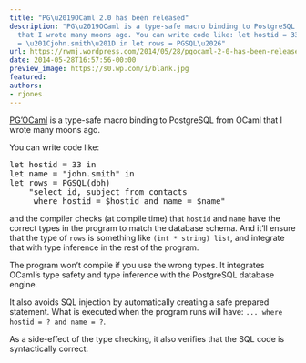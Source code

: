 ```yaml
---
title: "PG\u2019OCaml 2.0 has been released"
description: "PG\u2019OCaml is a type-safe macro binding to PostgreSQL from OCaml
  that I wrote many moons ago. You can write code like: let hostid = 33 in let name
  = \u201Cjohn.smith\u201D in let rows = PGSQL\u2026"
url: https://rwmj.wordpress.com/2014/05/28/pgocaml-2-0-has-been-released/
date: 2014-05-28T16:57:56-00:00
preview_image: https://s0.wp.com/i/blank.jpg
featured:
authors:
- rjones
---
```


<p><a href="http://pgocaml.forge.ocamlcore.org/">PG&rsquo;OCaml</a> is a type-safe macro binding to PostgreSQL from OCaml that I wrote many moons ago.</p>
<p>You can write code like:</p>
<pre>
let hostid = 33 in
let name = &quot;john.smith&quot; in
let rows = PGSQL(dbh)
    &quot;select id, subject from contacts
     where hostid = $hostid and name = $name&quot;
</pre>
<p>and the compiler checks (at compile time) that <code>hostid</code> and <code>name</code> have the correct types in the program to match the database schema.  And it&rsquo;ll ensure that the type of <code>rows</code> is something like <code>(int * string) list</code>, and integrate that with type inference in the rest of the program.</p>
<p>The program won&rsquo;t compile if you use the wrong types.  It integrates OCaml&rsquo;s type safety and type inference with the PostgreSQL database engine.</p>
<p>It also avoids SQL injection by automatically creating a safe prepared statement.  What is executed when the program runs will have: <code>... where hostid = ? and name = ?</code>.</p>
<p>As a side-effect of the type checking, it also verifies that the SQL code is syntactically correct.</p>

